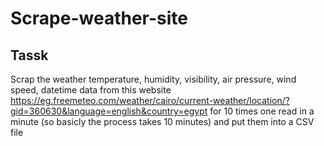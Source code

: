 # Scrape-weather-site

Tassk
---------
Scrap the weather temperature, humidity, visibility, air pressure, wind speed, datetime data from this website
https://eg.freemeteo.com/weather/cairo/current-weather/location/?gid=360630&language=english&country=egypt
for 10 times one read in a minute (so basicly the process takes 10 minutes)
and put them into a CSV file
